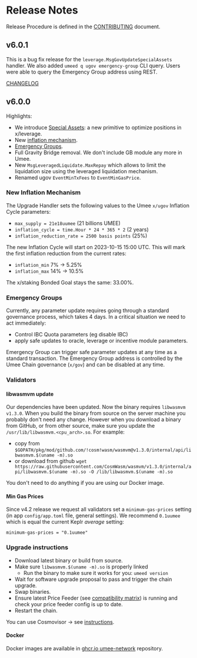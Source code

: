 <!-- markdownlint-disable MD013 -->
<!-- markdownlint-disable MD024 -->
<!-- markdownlint-disable MD040 -->

# Release Notes

Release Procedure is defined in the [CONTRIBUTING](CONTRIBUTING.md#release-procedure) document.

## v6.0.1

This is a bug fix release for the `leverage.MsgGovUpdateSpecialAssets` handler.
We also added `umeed q ugov emergency-group` CLI query. Users were able to query the Emergency Group address using REST.

[CHANGELOG](CHANGELOG.md)

## v6.0.0

Highlights:

- We introduce [Special Assets](https://github.com/umee-network/umee/blob/v6.0.0-beta2/x/leverage/README.md#special-asset-pairs): a new primitive to optimize positions in x/leverage.
- New [inflation mechanism](./docs/design_docs/012-umee-inflation-v2.md).
- [Emergency Groups](#emergency-groups).
- Full Gravity Bridge removal. We don't include GB module any more in Umee.
- New `MsgLeveragedLiquidate.MaxRepay` which allows to limit the liquidation size using the leveraged liquidation mechanism.
- Renamed ugov `EventMinTxFees` to `EventMinGasPrice`.

### New Inflation Mechanism

The Upgrade Handler sets the following values to the Umee `x/ugov` Inflation Cycle parameters:

- `max_supply = 21e18uumee` (21 billions UMEE)
- `inflation_cycle = time.Hour * 24 * 365 * 2` (2 years)
- `inflation_reduction_rate = 2500 basis points` (25%)

The new Inflation Cycle will start on 2023-10-15 15:00 UTC. This will mark the first inflation reduction from the current rates:

- `inflation_min` 7% → 5.25%
- `inflation_max` 14% → 10.5%

The x/staking Bonded Goal stays the same: 33.00%.

### Emergency Groups

Currently, any parameter update requires going through a standard governance process, which takes 4 days. In a critical situation we need to act immediately:

- Control IBC Quota parameters (eg disable IBC)
- apply safe updates to oracle, leverage or incentive module parameters.

Emergency Group can trigger safe parameter updates at any time as a standard transaction. The Emergency Group address is controlled by the Umee Chain governance (`x/gov`) and can be disabled at any time.

### Validators

#### libwasmvm update

Our dependencies have been updated. Now the binary requires `libwasmvm v1.3.0`. When you build the binary from source on the server machine you probably don't need any change. However when you download a binary from GitHub, or from other source, make sure you update the `/usr/lib/libwasmvm.<cpu_arch>.so`. For example:

- copy from `$GOPATH/pkg/mod/github.com/!cosm!wasm/wasmvm@v1.3.0/internal/api/libwasmvm.$(uname -m).so`
- or download from github `wget https://raw.githubusercontent.com/CosmWasm/wasmvm/v1.3.0/internal/api/libwasmvm.$(uname -m).so -O /lib/libwasmvm.$(uname -m).so`

You don't need to do anything if you are using our Docker image.

#### Min Gas Prices

Since v4.2 release we request all validators set a `minimum-gas-prices` setting (in app `config/app.toml` file, general settings). We recommend `0.1uumee` which is equal the current Keplr _average_ setting:

```
minimum-gas-prices = "0.1uumee"
```

### Upgrade instructions

- Download latest binary or build from source.
- Make sure `libwasmvm.$(uname -m).so` is properly linked
  - Run the binary to make sure it works for you: `umeed version`
- Wait for software upgrade proposal to pass and trigger the chain upgrade.
- Swap binaries.
- Ensure latest Price Feeder (see [compatibility matrix](https://github.com/umee-network/umee/#release-compatibility-matrix)) is running and check your price feeder config is up to date.
- Restart the chain.

You can use Cosmovisor → see [instructions](https://github.com/umee-network/umee/#cosmovisor).

#### Docker

Docker images are available in [ghcr.io umee-network](https://github.com/umee-network/umee/pkgs/container/umeed) repository.

